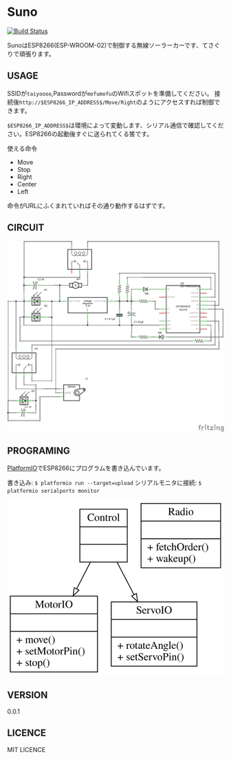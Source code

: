 Suno
====

[![Build Status](https://travis-ci.org/eliza0x/Suno.svg?branch=master)](https://travis-ci.org/eliza0x/Suno)

SunoはESP8266(ESP-WROOM-02)で制御する無線ソーラーカーです、てさぐりで頑張ります。

## USAGE

SSIDが`taiyoooo`,Passwordが`mofumofu`のWifiスポットを準備してください。
接続後`http://$ESP8266_IP_ADDRESS$/Move/Right`のようにアクセスすれば制御できます。

`$ESP8266_IP_ADDRESS$`は環境によって変動します、シリアル通信で確認してください。ESP8266の起動後すぐに送られてくる筈です。

使える命令
- Move
- Stop
- Right
- Center
- Left

命令がURLにふくまれていればその通り動作するはずです。

## CIRCUIT

![Circuit](https://raw.githubusercontent.com/eliza0x/Suno/master/Circuit.png)

## PROGRAMING

[PlatformIO](http://platformio.org/)でESP8266にプログラムを書き込んでいます。

書き込み: `$ platformio run --target=upload`
シリアルモニタに接続: `$ platformio serialports monitor`

![UML](https://raw.githubusercontent.com/eliza0x/Suno/master/UML.svg)

## VERSION

0.0.1

## LICENCE

MIT LICENCE
